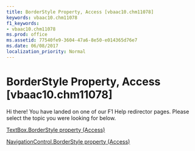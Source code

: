 ```yaml
---
title: BorderStyle Property, Access [vbaac10.chm11078]
keywords: vbaac10.chm11078
f1_keywords:
- vbaac10.chm11078
ms.prod: office
ms.assetid: 77540fe9-3604-47a6-8e50-e014365d76e7
ms.date: 06/08/2017
localization_priority: Normal
---
```



# BorderStyle Property, Access [vbaac10.chm11078]

Hi there! You have landed on one of our F1 Help redirector pages. Please select the topic you were looking for below.

[TextBox.BorderStyle property (Access)](http://msdn.microsoft.com/library/783c9424-669f-fcc7-b23d-6f5de03bad79%28Office.15%29.aspx)

[NavigationControl.BorderStyle property (Access)](http://msdn.microsoft.com/library/9135151b-2e00-ac34-9c82-a85c76b97eb5%28Office.15%29.aspx)


